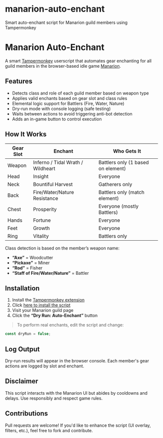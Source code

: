 # manarion-auto-enchant
Smart auto-enchant script for Manarion guild members using Tampermonkey

# Manarion Auto-Enchant

A smart [Tampermonkey](https://www.tampermonkey.net/) userscript that automates gear enchanting for all guild members in the browser-based idle game [Manarion](https://manarion.com).

## Features

- Detects class and role of each guild member based on weapon type
- Applies valid enchants based on gear slot and class rules
- Elemental logic support for Battlers (Fire, Water, Nature)
- Dry-run mode with console logging (safe testing)
- Waits between actions to avoid triggering anti-bot detection
- Adds an in-game button to control execution

## How It Works

| Gear Slot | Enchant | Who Gets It |
|-----------|---------|--------------|
| Weapon | Inferno / Tidal Wrath / Wildheart | Battlers only (1 based on element) |
| Head   | Insight | Everyone |
| Neck   | Bountiful Harvest | Gatherers only |
| Back   | Fire/Water/Nature Resistance | Battlers only (match element) |
| Chest  | Prosperity | Everyone (mostly Battlers) |
| Hands  | Fortune | Everyone |
| Feet   | Growth | Everyone |
| Ring   | Vitality | Battlers only |

Class detection is based on the member’s weapon name:
- **“Axe”** = Woodcutter
- **“Pickaxe”** = Miner
- **“Rod”** = Fisher
- **“Staff of Fire/Water/Nature”** = Battler

## Installation

1. Install the [Tampermonkey extension](https://tampermonkey.net/)
2. Click [here to install the script](https://github.com/Owchy/manarion-auto-enchant/raw/main/manarion-auto-enchant.user.js)
3. Visit your Manarion guild page
4. Click the **“Dry Run: Auto-Enchant”** button

> To perform real enchants, edit the script and change:
```js
const dryRun = false;
```

## Log Output
Dry-run results will appear in the browser console. Each member's gear actions are logged by slot and enchant.

## Disclaimer
This script interacts with the Manarion UI but abides by cooldowns and delays. Use responsibly and respect game rules.

## Contributions
Pull requests are welcome! If you'd like to enhance the script (UI overlay, filters, etc.), feel free to fork and contribute.
